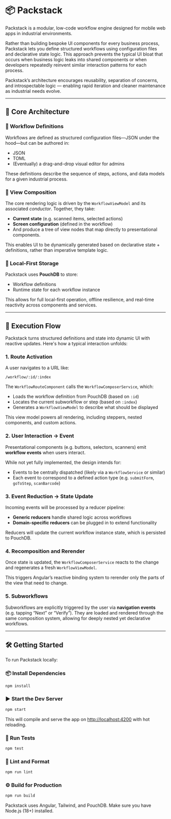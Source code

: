 # 📦 Packstack

Packstack is a modular, low-code workflow engine designed for mobile web apps in industrial environments.

Rather than building bespoke UI components for every business process, Packstack lets you define structured workflows using configuration files and declarative state logic. This approach prevents the typical UI bloat that occurs when business logic leaks into shared components or when developers repeatedly reinvent similar interaction patterns for each process.

Packstack’s architecture encourages reusability, separation of concerns, and introspectable logic — enabling rapid iteration and cleaner maintenance as industrial needs evolve.

---

## 🧱 Core Architecture

### 🔧 Workflow Definitions
Workflows are defined as structured configuration files—JSON under the hood—but can be authored in:
- JSON
- TOML
- (Eventually) a drag-and-drop visual editor for admins

These definitions describe the sequence of steps, actions, and data models for a given industrial process.

### 🧠 View Composition
The core rendering logic is driven by the `WorkflowViewModel` and its associated *conductor*. Together, they take:
- **Current state** (e.g. scanned items, selected actions)
- **Screen configuration** (defined in the workflow)
- And produce a tree of view nodes that map directly to presentational components.

This enables UI to be dynamically generated based on declarative state + definitions, rather than imperative template logic.

### 💾 Local-First Storage
Packstack uses **PouchDB** to store:
- Workflow definitions
- Runtime state for each workflow instance

This allows for full local-first operation, offline resilience, and real-time reactivity across components and services.

---

## 🔁 Execution Flow

Packstack turns structured definitions and state into dynamic UI with reactive updates. Here's how a typical interaction unfolds:

### 1. Route Activation
A user navigates to a URL like:

```
/workflow/:id/:index
```

The `WorkflowRouteComponent` calls the `WorkflowComposerService`, which:
- Loads the workflow definition from PouchDB (based on `:id`)
- Locates the current subworkflow or step (based on `:index`)
- Generates a `WorkflowViewModel` to describe what should be displayed

This view model powers all rendering, including steppers, nested components, and custom actions.

### 2. User Interaction → Event
Presentational components (e.g. buttons, selectors, scanners) emit **workflow events** when users interact.

While not yet fully implemented, the design intends for:
- Events to be centrally dispatched (likely via a `WorkflowService` or similar)
- Each event to correspond to a defined action type (e.g. `submitForm`, `goToStep`, `scanBarcode`)

### 3. Event Reduction → State Update
Incoming events will be processed by a reducer pipeline:
- **Generic reducers** handle shared logic across workflows
- **Domain-specific reducers** can be plugged in to extend functionality

Reducers will update the current workflow instance state, which is persisted to PouchDB.

### 4. Recomposition and Rerender
Once state is updated, the `WorkflowComposerService` reacts to the change and regenerates a fresh `WorkflowViewModel`.

This triggers Angular’s reactive binding system to rerender only the parts of the view that need to change.

### 5. Subworkflows
Subworkflows are explicitly triggered by the user via **navigation events** (e.g. tapping “Next” or “Verify”). They are loaded and rendered through the same composition system, allowing for deeply nested yet declarative workflows.

---

## 🛠️ Getting Started

To run Packstack locally:

### 📦 Install Dependencies
```bash
npm install
```

### ▶️ Start the Dev Server
```bash
npm start
```

This will compile and serve the app on [http://localhost:4200](http://localhost:4200) with hot reloading.

### 🧪 Run Tests
```bash
npm test
```

### 🧹 Lint and Format
```bash
npm run lint
```

### ⚙️ Build for Production
```bash
npm run build
```

Packstack uses Angular, Tailwind, and PouchDB. Make sure you have Node.js (18+) installed.
